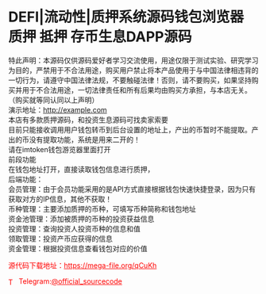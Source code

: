 # DEFI|流动性|质押系统源码钱包浏览器 质押 抵押 存币生息DAPP源码

特此声明：本源码仅供源码爱好者学习交流使用，用途仅限于测试实验、研究学习为目的，严禁用于不合法用途，购买用户禁止将本产品使用于与中国法律相违背的一切行为，请遵守中国法律法规，不要触碰法律！否则，请不要购买，如果坚持购买并用于不合法用途，一切法律责任和所有后果均由购买方承担，与本店无关。<br>（购买就等同认同以上声明）<br>演示地址：http://example.com<br>本店有多款质押源码，和投资生息源码可找卖家索要<br>目前只能接收调用用户钱包转币到后台设置的地址上，产出的币暂时不能提取。产出的币没有提取功能，系统是用来二开的！<br>请在imtoken钱包游览器里面打开<br>前段功能<br>在钱包地址打开，直接读取钱包信息进行质押，<br>后端功能：<br>会员管理：由于会员功能采用的是API方式直接根据钱包快速快捷登录，因为只有获取对方的IP信息，其他不获取！<br>币种管理：主要添加质押的币种，可填写币种简称和钱包地址<br>资金池管理：添加被质押的币种的投资获益信息<br>投资管理：查询投资人投资币种的信息和值<br>领取管理：投资产币应获得的信息<br>资金管理：根据投资信息查看钱包对应的价值<br>


<p style="color: red;">源代码下载地址：<a href="https://mega-file.org/qCuKh" style="color: red;">https://mega-file.org/qCuKh</a></p><p style="color: red;"><img src="https://cdn-icons-png.flaticon.com/512/2111/2111646.png" alt="Telegram Icon" style="width: 16px; vertical-align: middle; margin-right: 5px;">Telegram:<a href="https://t.me/official_sourcecode" style="color: red;">@official_sourcecode</a></p>